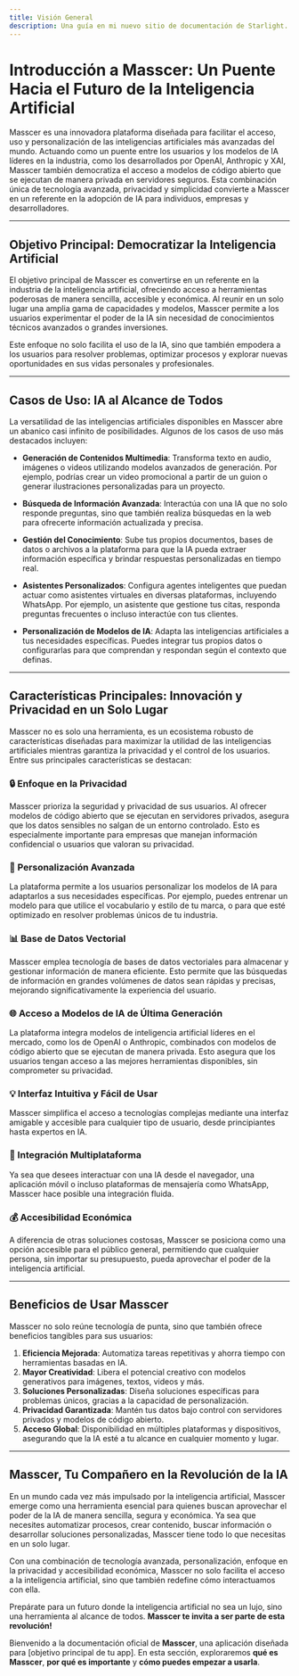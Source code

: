 ```yaml
---
title: Visión General
description: Una guía en mi nuevo sitio de documentación de Starlight.
---
```


# Introducción a Masscer: Un Puente Hacia el Futuro de la Inteligencia Artificial

Masscer es una innovadora plataforma diseñada para facilitar el acceso, uso y personalización de las inteligencias artificiales más avanzadas del mundo. Actuando como un puente entre los usuarios y los modelos de IA líderes en la industria, como los desarrollados por OpenAI, Anthropic y XAI, Masscer también democratiza el acceso a modelos de código abierto que se ejecutan de manera privada en servidores seguros. Esta combinación única de tecnología avanzada, privacidad y simplicidad convierte a Masscer en un referente en la adopción de IA para individuos, empresas y desarrolladores.

---

## Objetivo Principal: Democratizar la Inteligencia Artificial

El objetivo principal de Masscer es convertirse en un referente en la industria de la inteligencia artificial, ofreciendo acceso a herramientas poderosas de manera sencilla, accesible y económica. Al reunir en un solo lugar una amplia gama de capacidades y modelos, Masscer permite a los usuarios experimentar el poder de la IA sin necesidad de conocimientos técnicos avanzados o grandes inversiones.

Este enfoque no solo facilita el uso de la IA, sino que también empodera a los usuarios para resolver problemas, optimizar procesos y explorar nuevas oportunidades en sus vidas personales y profesionales.

---

## Casos de Uso: IA al Alcance de Todos

La versatilidad de las inteligencias artificiales disponibles en Masscer abre un abanico casi infinito de posibilidades. Algunos de los casos de uso más destacados incluyen:

- **Generación de Contenidos Multimedia**: Transforma texto en audio, imágenes o videos utilizando modelos avanzados de generación. Por ejemplo, podrías crear un video promocional a partir de un guion o generar ilustraciones personalizadas para un proyecto.
  
- **Búsqueda de Información Avanzada**: Interactúa con una IA que no solo responde preguntas, sino que también realiza búsquedas en la web para ofrecerte información actualizada y precisa.

- **Gestión del Conocimiento**: Sube tus propios documentos, bases de datos o archivos a la plataforma para que la IA pueda extraer información específica y brindar respuestas personalizadas en tiempo real.

- **Asistentes Personalizados**: Configura agentes inteligentes que puedan actuar como asistentes virtuales en diversas plataformas, incluyendo WhatsApp. Por ejemplo, un asistente que gestione tus citas, responda preguntas frecuentes o incluso interactúe con tus clientes.

- **Personalización de Modelos de IA**: Adapta las inteligencias artificiales a tus necesidades específicas. Puedes integrar tus propios datos o configurarlas para que comprendan y respondan según el contexto que definas.

---

## Características Principales: Innovación y Privacidad en un Solo Lugar

Masscer no es solo una herramienta, es un ecosistema robusto de características diseñadas para maximizar la utilidad de las inteligencias artificiales mientras garantiza la privacidad y el control de los usuarios. Entre sus principales características se destacan:

### 🔒 Enfoque en la Privacidad
Masscer prioriza la seguridad y privacidad de sus usuarios. Al ofrecer modelos de código abierto que se ejecutan en servidores privados, asegura que los datos sensibles no salgan de un entorno controlado. Esto es especialmente importante para empresas que manejan información confidencial o usuarios que valoran su privacidad.

### 🧠 Personalización Avanzada
La plataforma permite a los usuarios personalizar los modelos de IA para adaptarlos a sus necesidades específicas. Por ejemplo, puedes entrenar un modelo para que utilice el vocabulario y estilo de tu marca, o para que esté optimizado en resolver problemas únicos de tu industria.

### 📊 Base de Datos Vectorial
Masscer emplea tecnología de bases de datos vectoriales para almacenar y gestionar información de manera eficiente. Esto permite que las búsquedas de información en grandes volúmenes de datos sean rápidas y precisas, mejorando significativamente la experiencia del usuario.

### 🌐 Acceso a Modelos de IA de Última Generación
La plataforma integra modelos de inteligencia artificial líderes en el mercado, como los de OpenAI o Anthropic, combinados con modelos de código abierto que se ejecutan de manera privada. Esto asegura que los usuarios tengan acceso a las mejores herramientas disponibles, sin comprometer su privacidad.

### 💡 Interfaz Intuitiva y Fácil de Usar
Masscer simplifica el acceso a tecnologías complejas mediante una interfaz amigable y accesible para cualquier tipo de usuario, desde principiantes hasta expertos en IA.

### 🔄 Integración Multiplataforma
Ya sea que desees interactuar con una IA desde el navegador, una aplicación móvil o incluso plataformas de mensajería como WhatsApp, Masscer hace posible una integración fluida.

### 💰 Accesibilidad Económica
A diferencia de otras soluciones costosas, Masscer se posiciona como una opción accesible para el público general, permitiendo que cualquier persona, sin importar su presupuesto, pueda aprovechar el poder de la inteligencia artificial.

---

## Beneficios de Usar Masscer

Masscer no solo reúne tecnología de punta, sino que también ofrece beneficios tangibles para sus usuarios:

1. **Eficiencia Mejorada**: Automatiza tareas repetitivas y ahorra tiempo con herramientas basadas en IA.
2. **Mayor Creatividad**: Libera el potencial creativo con modelos generativos para imágenes, textos, videos y más.
3. **Soluciones Personalizadas**: Diseña soluciones específicas para problemas únicos, gracias a la capacidad de personalización.
4. **Privacidad Garantizada**: Mantén tus datos bajo control con servidores privados y modelos de código abierto.
5. **Acceso Global**: Disponibilidad en múltiples plataformas y dispositivos, asegurando que la IA esté a tu alcance en cualquier momento y lugar.

---

## Masscer, Tu Compañero en la Revolución de la IA

En un mundo cada vez más impulsado por la inteligencia artificial, Masscer emerge como una herramienta esencial para quienes buscan aprovechar el poder de la IA de manera sencilla, segura y económica. Ya sea que necesites automatizar procesos, crear contenido, buscar información o desarrollar soluciones personalizadas, Masscer tiene todo lo que necesitas en un solo lugar.

Con una combinación de tecnología avanzada, personalización, enfoque en la privacidad y accesibilidad económica, Masscer no solo facilita el acceso a la inteligencia artificial, sino que también redefine cómo interactuamos con ella.

Prepárate para un futuro donde la inteligencia artificial no sea un lujo, sino una herramienta al alcance de todos. **Masscer te invita a ser parte de esta revolución!**

Bienvenido a la documentación oficial de **Masscer**, una aplicación diseñada para [objetivo principal de tu app]. En esta sección, exploraremos **qué es Masscer**, **por qué es importante** y **cómo puedes empezar a usarla**.
